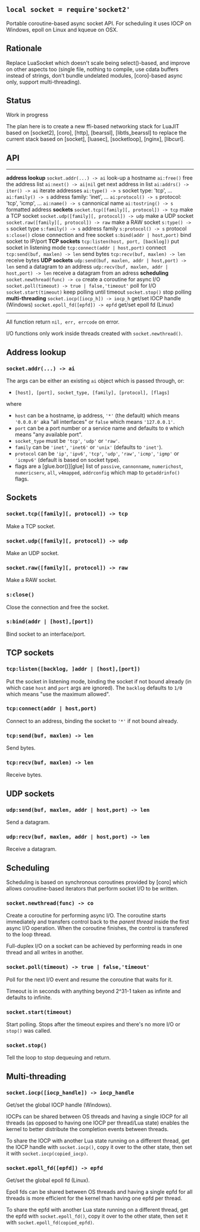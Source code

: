 
## `local socket = require'socket2'`

Portable coroutine-based async socket API. For scheduling it uses IOCP
on Windows, epoll on Linux and kqueue on OSX.

## Rationale

Replace LuaSocket which doesn't scale being select()-based, and improve on
other aspects too (single file, nothing to compile, use cdata buffers instead
of strings, don't bundle undelated modules, [coro]-based async only, support
multi-threading).

## Status

<warn>Work in progress</warn>

The plan here is to create a new ffi-based networking stack for LuaJIT based
on [socket2], [coro], [http], [bearssl], [libtls_bearssl] to replace the
current stack based on [socket], [luasec], [socketloop], [nginx], [libcurl].


## API

------------------------------------------------- ----------------------------
__address lookup__
`socket.addr(...) -> ai`                          look-up a hostname
`ai:free()`                                       free the address list
`ai:next() -> ai|nil`                             get next address in list
`ai:addrs() -> iter() -> ai`                      iterate addresses
`ai:type() -> s`                                  socket type: 'tcp', ...
`ai:family() -> s`                                address family: 'inet', ...
`ai:protocol() -> s`                              protocol: 'tcp', 'icmp', ...
`ai:name() -> s`                                  cannonical name
`ai:tostring() -> s`                              formatted address
__sockets__
`socket.tcp([family][, protocol]) -> tcp`         make a TCP socket
`socket.udp([family][, protocol]) -> udp`         make a UDP socket
`socket.raw([family][, protocol]) -> raw`         make a RAW socket
`s:type() -> s`                                   socket type
`s:family() -> s`                                 address family
`s:protocol() -> s`                               protocol
`s:close()`                                       close connection and free socket
`s:bind(addr | host,port)`                        bind socket to IP/port
__TCP sockets__
`tcp:listen(host, port, [backlog])`               put socket in listening mode
`tcp:connect(addr | host,port)`                   connect
`tcp:send(buf, maxlen) -> len`                    send bytes
`tcp:recv(buf, maxlen) -> len`                    receive bytes
__UDP sockets__
`udp:send(buf, maxlen, addr | host,port) -> len`  send a datagram to an address
`udp:recv(buf, maxlen, addr | host,port) -> len`  receive a datagram from an adress
__scheduling__
`socket.newthread(func) -> co`                    create a coroutine for async I/O
`socket.poll(timeout) -> true | false,'timeout'`  poll for I/O
`socket.start(timeout)`                           keep polling until timeout
`socket.stop()`                                   stop polling
__multi-threading__
`socket.iocp([iocp_h]) -> iocp_h`                 get/set IOCP handle (Windows)
`socket.epoll_fd([epfd]) -> epfd`                 get/set epoll fd (Linux)
------------------------------------------------- ----------------------------

All function return `nil, err, errcode` on error.

I/O functions only work inside threads created with `socket.newthread()`.

## Address lookup

### `socket.addr(...) -> ai`

The args can be either an existing `ai` object which is passed through, or:

  * `[host], [port], socket_type, [family], [protocol], [flags]`

where

  * `host` can be a hostname, ip address, `'*'` (the default) which means
  `'0.0.0.0'` aka "all interfaces" or `false` which means `'127.0.0.1'`.
  * `port` can be a port number or a service name and defaults to `0`
  which means "any available port".
  * `socket_type` must be `'tcp'`, `'udp'` or `'raw'`.
  * `family` can be `'inet'`, `'inet6'` or `'unix'` (defaults to `'inet'`).
  * `protocol` can be `'ip'`, `'ipv6'`, `'tcp'`, `'udp'`, `'raw'`, `'icmp'`,
  `'igmp'` or `'icmpv6'` (default is based on socket type).
  * flags are a [glue.bor()][glue] list of `passive`, `cannonname`,
    `numerichost`, `numericserv`, `all`, `v4mapped`, `addrconfig`
    which map to `getaddrinfo()` flags.

## Sockets

### `socket.tcp([family][, protocol]) -> tcp`

Make a TCP socket.

### `socket.udp([family][, protocol]) -> udp`

Make an UDP socket.

### `socket.raw([family][, protocol]) -> raw`

Make a RAW socket.

### `s:close()`

Close the connection and free the socket.

### `s:bind(addr | [host],[port])`

Bind socket to an interface/port.

## TCP sockets

### `tcp:listen([backlog, ]addr | [host],[port])`

Put the socket in listening mode, binding the socket if not bound already
(in which case `host` and `port` args are ignored). The `backlog` defaults
to `1/0` which means "use the maximum allowed".

### `tcp:connect(addr | host,port)`

Connect to an address, binding the socket to `'*'` if not bound already.

### `tcp:send(buf, maxlen) -> len`

Send bytes.

### `tcp:recv(buf, maxlen) -> len`

Receive bytes.

## UDP sockets

### `udp:send(buf, maxlen, addr | host,port) -> len`

Send a datagram.

### `udp:recv(buf, maxlen, addr | host,port) -> len`

Receive a datagram.

## Scheduling

Scheduling is based on synchronous coroutines provided by [coro] which
allows coroutine-based iterators that perform socket I/O to be written.

### `socket.newthread(func) -> co`

Create a coroutine for performing async I/O. The coroutine starts immediately
and transfers control back to the _parent thread_ inside the first async
I/O operation. When the coroutine finishes, the control is transfered to
the loop thread.

Full-duplex I/O on a socket can be achieved by performing reads in one thread
and all writes in another.

### `socket.poll(timeout) -> true | false,'timeout'`

Poll for the next I/O event and resume the coroutine that waits for it.

Timeout is in seconds with anything beyond 2^31-1 taken as infinte
and defaults to infinite.

### `socket.start(timeout)`

Start polling. Stops after the timeout expires and there's no more I/O
or `stop()` was called.

### `socket.stop()`

Tell the loop to stop dequeuing and return.

## Multi-threading

### `socket.iocp([iocp_handle]) -> iocp_handle`

Get/set the global IOCP handle (Windows).

IOCPs can be shared between OS threads and having a single IOCP for all
threads (as opposed to having one IOCP per thread/Lua state) enables the
kernel to better distribute the completion events between threads.

To share the IOCP with another Lua state running on a different thread,
get the IOCP handle with `socket.iocp()`, copy it over to the other state,
then set it with `socket.iocp(copied_iocp)`.

### `socket.epoll_fd([epfd]) -> epfd`

Get/set the global epoll fd (Linux).

Epoll fds can be shared between OS threads and having a single epfd for all
threads is more efficient for the kernel than having one epfd per thread.


To share the epfd with another Lua state running on a different thread,
get the epfd with `socket.epoll_fd()`, copy it over to the other state,
then set it with `socket.epoll_fd(copied_epfd)`.

